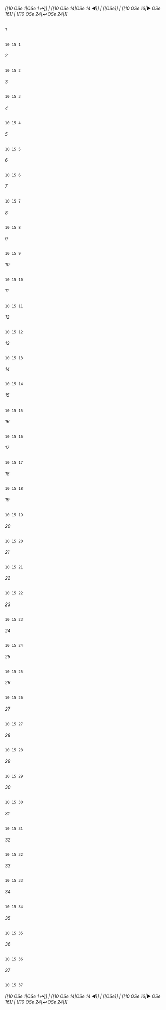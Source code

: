 
###### [[10 OSe 1|OSe 1 ⏮]] | [[10 OSe 14|OSe 14 ◀]] | [[OSe]] | [[10 OSe 16|▶ OSe 16]] | [[10 OSe 24|⏭ OSe 24|]]

###### 1
``` verse
10 15 1 
```
###### 2
``` verse
10 15 2 
```
###### 3
``` verse
10 15 3 
```
###### 4
``` verse
10 15 4 
```
###### 5
``` verse
10 15 5 
```
###### 6
``` verse
10 15 6 
```
###### 7
``` verse
10 15 7 
```
###### 8
``` verse
10 15 8 
```
###### 9
``` verse
10 15 9 
```
###### 10
``` verse
10 15 10 
```
###### 11
``` verse
10 15 11 
```
###### 12
``` verse
10 15 12 
```
###### 13
``` verse
10 15 13 
```
###### 14
``` verse
10 15 14 
```
###### 15
``` verse
10 15 15 
```
###### 16
``` verse
10 15 16 
```
###### 17
``` verse
10 15 17 
```
###### 18
``` verse
10 15 18 
```
###### 19
``` verse
10 15 19 
```
###### 20
``` verse
10 15 20 
```
###### 21
``` verse
10 15 21 
```
###### 22
``` verse
10 15 22 
```
###### 23
``` verse
10 15 23 
```
###### 24
``` verse
10 15 24 
```
###### 25
``` verse
10 15 25 
```
###### 26
``` verse
10 15 26 
```
###### 27
``` verse
10 15 27 
```
###### 28
``` verse
10 15 28 
```
###### 29
``` verse
10 15 29 
```
###### 30
``` verse
10 15 30 
```
###### 31
``` verse
10 15 31 
```
###### 32
``` verse
10 15 32 
```
###### 33
``` verse
10 15 33 
```
###### 34
``` verse
10 15 34 
```
###### 35
``` verse
10 15 35 
```
###### 36
``` verse
10 15 36 
```
###### 37
``` verse
10 15 37 
```

###### [[10 OSe 1|OSe 1 ⏮]] | [[10 OSe 14|OSe 14 ◀]] | [[OSe]] | [[10 OSe 16|▶ OSe 16]] | [[10 OSe 24|⏭ OSe 24|]]

